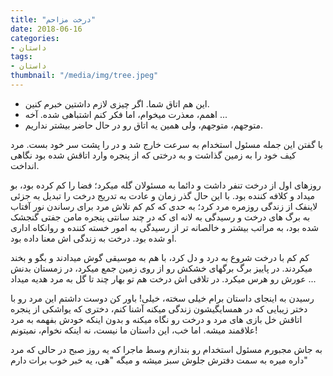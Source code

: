 ```yaml
---
title: "درخت مزاحم"
date: 2018-06-16
categories:
- داستان
tags:
- داستان
thumbnail: "/media/img/tree.jpeg"
---
```


- این هم اتاق شما. اگر چیزی لازم داشتین خبرم کنین.
- اهمم، معذرت میخوام، اما فکر کنم اشتباهی شده. آخه ...
- متوجهم، متوجهم، ولی همین یه اتاق رو در حال حاضر بیشتر نداریم.

با گفتن این جمله مسئول استخدام به سرعت خارج شد و در را پشت سر خود بست. مرد کیف خود را به زمین گذاشت و به درختی که از پنجره وارد اتاقش شده بود نگاهی انداخت.

روزهای اول از درخت تنفر داشت و دائما به مسئولان گله میکرد؛ فضا را کم کرده بود، بو میداد و کلافه کننده بود. با این حال گذر زمان و عادت به تدریج درخت را تبدیل به جزئی لاینفک از زندگی روزمره مرد کرد؛ به حدی که کم کم تلاش مرد برای رساندن نور آفتاب به برگ های درخت و رسیدگی به لانه ای که در چند سانتی پنجره مامن جفتی گنجشک شده بود، به مراتب بیشتر و خالصانه تر از رسیدگی به امور خسته کننده و روانکاه اداری او شده بود. درخت به زندگی اش معنا داده بود.

کم کم با درخت شروع به درد و دل کرد، با هم به موسیقی گوش میدادند و بگو و بخند میکردند. در پاییز برگ برگهای خشکش رو از روی زمین جمع میکرد، در زمستان بدنش عورش رو هرس میکرد. در تلافی اش درخت هم تو بهار چند تا گل به مرد هدیه میداد ...

رسیدن به اینجای داستان برام خیلی سخته، خیلی! باور کن دوست داشتم این مرد رو با دختر زیبایی که در همسایگیشون زندگی میکنه آشنا کنم، دختری که یواشکی از پنجره اتاقش خل بازی های مرد و درخت رو نگاه میکنه و بدون اینکه خودش بفهمه به مرد علاقمند میشه. اما خب، این داستان ما نیست، نه اینکه نخوام، نمیتونم!

به جاش مجبورم مسئول استخدام رو بندازم وسط ماجرا که یه روز صبح در حالی که مرد داره میره به سمت دفترش جلوش سبز میشه و میگه "هی، یه خبر خوب برات دارم"
